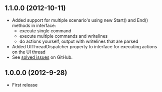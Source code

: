 ## 1.1.0.0 (2012-10-11)

* Added support for multiple scenario's using new Start() and End() methods in interface: 
  * execute single command
  * execute multiple commands and writelines
  * do actions yourself, output with writelines that are parsed
* Added UIThreadDispatcher property to interface for executing actions on the UI thread
* See [solved issues](https://github.com/MacawNL/WebMatrix.Executer/issues?labels=&milestone=1&state=closed) on GitHub.

## 1.0.0.0 (2012-9-28)

* First release
